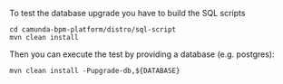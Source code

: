 To test the database upgrade you have to build the SQL scripts

```
cd camunda-bpm-platform/distro/sql-script
mvn clean install
```

Then you can execute the test by providing a database (e.g. postgres):

```
mvn clean install -Pupgrade-db,${DATABASE}
```
